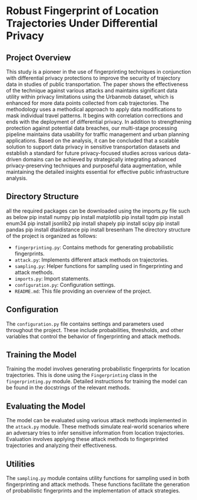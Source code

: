 # Robust Fingerprint of Location Trajectories Under Differential Privacy #

## Project Overview

This study is a pioneer in the use of fingerprinting techniques in conjunction with differential privacy protections to improve the security of trajectory data in studies of public transportation. The paper shows the effectiveness of the technique against various attacks and maintains significant data utility within privacy limitations using the Urbanmob dataset, which is enhanced for more data points collected from cab trajectories. The methodology uses a methodical approach to apply data modifications to mask individual travel patterns. It begins with correlation corrections and ends with the deployment of differential privacy. In addition to strengthening protection against potential data breaches, our multi-stage processing pipeline maintains data usability for traffic management and urban planning applications. Based on the analysis, it can be concluded that a scalable solution to support data privacy in sensitive transportation datasets and establish a standard for future privacy-focused studies across various data-driven domains can be achieved by strategically integrating advanced privacy-preserving techniques and purposeful data augmentation, while maintaining the detailed insights essential for effective public infrastructure analysis.
## Directory Structure


all the required packages can be downloaded using the imports.py file such as below
pip install numpy
pip install matplotlib
pip install tqdm
pip install enum34
pip install jsonlib2
pip install shapely
pip install scipy
pip install pandas
pip install dtaidistance
pip install bresenham
The directory structure of the project is organized as follows:

- `fingerprinting.py`: Contains methods for generating probabilistic fingerprints.
- `attack.py`: Implements different attack methods on trajectories.
- `sampling.py`: Helper functions for sampling used in fingerprinting and attack methods.
- `imports.py`: Import statements.
- `configuration.py`: Configuration settings.
- `README.md`: This file providing an overview of the project.
  


## Configuration

The `configuration.py` file contains settings and parameters used throughout the project. These include probabilities, thresholds, and other variables that control the behavior of fingerprinting and attack methods.

## Training the Model

Training the model involves generating probabilistic fingerprints for location trajectories. This is done using the `Fingerprinting` class in the `fingerprinting.py` module. Detailed instructions for training the model can be found in the docstrings of the relevant methods.

## Evaluating the Model

The model can be evaluated using various attack methods implemented in the `attack.py` module. These methods simulate real-world scenarios where an adversary tries to infer sensitive information from location trajectories. Evaluation involves applying these attack methods to fingerprinted trajectories and analyzing their effectiveness.

## Utilities

The `sampling.py` module contains utility functions for sampling used in both fingerprinting and attack methods. These functions facilitate the generation of probabilistic fingerprints and the implementation of attack strategies.


